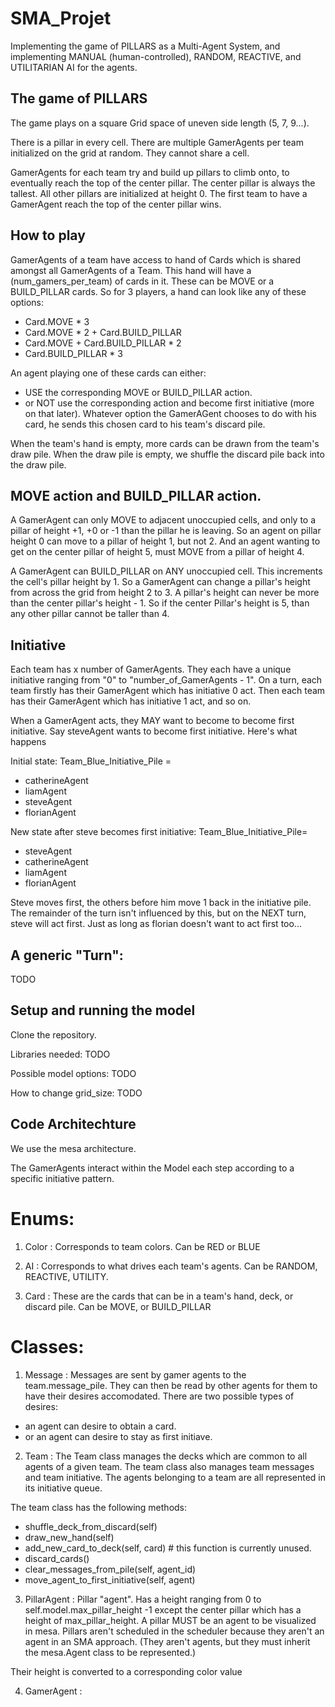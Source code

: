 # SMA_Projet

Implementing the game of PILLARS as a Multi-Agent System, and implementing MANUAL (human-controlled), RANDOM, REACTIVE, and UTILITARIAN AI for the agents.

## The game of PILLARS

The game plays on a square Grid space of uneven side length (5, 7, 9...).

There is a pillar in every cell. 
There are multiple GamerAgents per team initialized on the grid at random. They cannot share a cell.

GamerAgents for each team try and build up pillars to climb onto, to eventually reach the top of the center pillar.
The center pillar is always the tallest. All other pillars are initialized at height 0.
The first team to have a GamerAgent reach the top of the center pillar wins.

## How to play

GamerAgents of a team have access to hand of Cards which is shared amongst all GamerAgents of a Team.
This hand will have a (num_gamers_per_team) of cards in it. These can be MOVE or a BUILD_PILLAR cards.
So for 3 players, a hand can look like any of these options:
- Card.MOVE * 3
- Card.MOVE * 2 + Card.BUILD_PILLAR
- Card.MOVE + Card.BUILD_PILLAR * 2
- Card.BUILD_PILLAR * 3

An agent playing one of these cards can either:
- USE the corresponding MOVE or BUILD_PILLAR action.
- or NOT use the corresponding action and become first initiative (more on that later).
Whatever option the GamerAGent chooses to do with his card, he sends this chosen card to his team's discard pile.

When the team's hand is empty, more cards can be drawn from the team's draw pile.
When the draw pile is empty, we shuffle the discard pile back into the draw pile.

## MOVE action and BUILD_PILLAR action.

A GamerAgent can only MOVE to adjacent unoccupied cells, and only to a pillar of height +1, +0 or -1 than the pillar he is leaving.
So an agent on pillar height 0 can move to a pillar of height 1, but not 2.
And an agent wanting to get on the center pillar of height 5, must MOVE from a pillar of height 4.

A GamerAgent can BUILD_PILLAR on ANY unoccupied cell. This increments the cell's pillar height by 1.
So a GamerAgent can change a pillar's height from across the grid from height 2 to 3.
A pillar's height can never be more than the center pillar's height - 1.
So if the center Pillar's height is 5, than any other pillar cannot be taller than 4.

## Initiative

Each team has x number of GamerAgents. They each have a unique initiative ranging from "0" to "number_of_GamerAgents - 1".
On a turn, each team firstly has their GamerAgent which has initiative 0 act.
Then each team has their GamerAgent which has initiative 1 act, and so on.

When a GamerAgent acts, they MAY want to become to become first initiative.
Say steveAgent wants to become first initiative. Here's what happens

Initial state:
Team_Blue_Initiative_Pile =
- catherineAgent
- liamAgent
- steveAgent
- florianAgent

New state after steve becomes first initiative:
Team_Blue_Initiative_Pile=
- steveAgent
- catherineAgent
- liamAgent
- florianAgent

Steve moves first, the others before him move 1 back in the initiative pile.
The remainder of the turn isn't influenced by this, but on the NEXT turn, steve will act first.
Just as long as florian doesn't want to act first too...

## A generic "Turn":

TODO

## Setup and running the model

Clone the repository.

Libraries needed: TODO

Possible model options: TODO

How to change grid_size: TODO

## Code Architechture

We use the mesa architecture.

The GamerAgents interact within the Model each step according to a specific initiative pattern.

# Enums:

1. Color : Corresponds to team colors. Can be RED or BLUE

2. AI : Corresponds to what drives each team's agents. Can be RANDOM, REACTIVE, UTILITY.

3. Card : These are the cards that can be in a team's hand, deck, or discard pile. Can be MOVE, or BUILD_PILLAR

# Classes:

1. Message :
Messages are sent by gamer agents to the team.message_pile.
They can then be read by other agents for them to have their desires accomodated.
There are two possible types of desires:
- an agent can desire to obtain a card.
- or an agent can desire to stay as first initiave.

2. Team :
The Team class manages the decks which are common to all agents of a given team.
The team class also manages team messages and team initiative.
The agents belonging to a team are all represented in its initiative queue.
    
The team class has the following methods:
- shuffle_deck_from_discard(self)
- draw_new_hand(self)
- add_new_card_to_deck(self, card) # this function is currently unused.
- discard_cards()
- clear_messages_from_pile(self, agent_id)
- move_agent_to_first_initiative(self, agent)

3. PillarAgent :
Pillar "agent".
Has a height ranging from 0 to self.model.max_pillar_height -1 except the center pillar which has a height of max_pillar_height.
A pillar MUST be an agent to be visualized in mesa.
Pillars aren't scheduled in the scheduler because they aren't an agent in an SMA approach. (They aren't agents, but they must inherit the mesa.Agent class to be represented.)

Their height is converted to a corresponding color value

4. GamerAgent :
